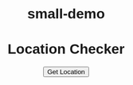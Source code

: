 # small-demo


<!DOCTYPE html>
<html lang="en">
<head>
  <meta charset="UTF-8">
  <meta name="viewport" content="width=device-width, initial-scale=1.0">
  <title>Location Checker</title>
  <style>
    body {
      font-family: Arial, sans-serif;
      text-align: center;
    }
    #location {
      font-size: 24px;
      margin-top: 20px;
    }
  </style>
</head>
<body>
  <h1>Location Checker</h1>
  <button onclick="getLocation()">Get Location</button>
  <p id="location"></p>

  <script>
    function getLocation() {
      if (navigator.geolocation) {
        navigator.geolocation.getCurrentPosition(showPosition, showError);
      } else {
        document.getElementById("location").innerHTML = "Geolocation is not supported by this browser.";
      }
    }

    function showPosition(position) {
      var latitude = position.coords.latitude;
      var longitude = position.coords.longitude;
      document.getElementById("location").innerHTML = "Latitude: " + latitude + "<br>Longitude: " + longitude;
    }

    function showError(error) {
      switch(error.code) {
        case error.PERMISSION_DENIED:
          document.getElementById("location").innerHTML = "User denied the request for Geolocation.";
          break;
        case error.POSITION_UNAVAILABLE:
          document.getElementById("location").innerHTML = "Location information is unavailable.";
          break;
        case error.TIMEOUT:
          document.getElementById("location").innerHTML = "The request to get user location timed out.";
          break;
        case error.UNKNOWN_ERROR:
          document.getElementById("location").innerHTML = "An unknown error occurred.";
          break;
      }
    }
  </script>
</body>
</html>
